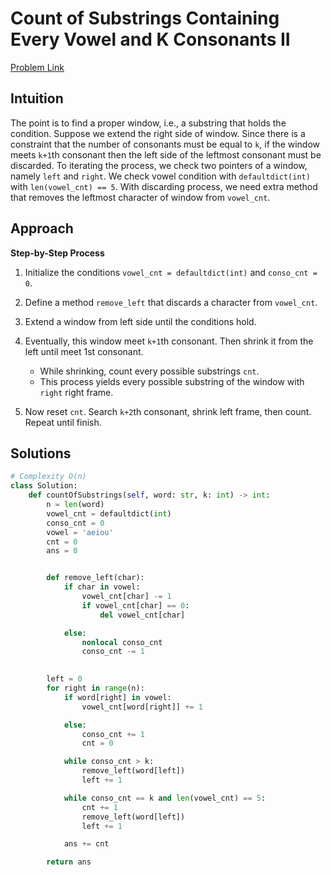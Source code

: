 **Count of Substrings Containing Every Vowel and K Consonants II**
=
[Problem Link](https://leetcode.com/problems/count-of-substrings-containing-every-vowel-and-k-consonants-ii/description)

## Intuition
The point is to find a proper window, i.e., a substring that holds the condition. Suppose we extend 
the right side of window. 
Since there is a constraint that the number of consonants must be equal to `k`, 
if the window meets `k+1`th consonant then the left side of the leftmost consonant must be discarded. 
To iterating the process, we check two pointers of a window, namely `left` and `right`. 
We check vowel condition with `defaultdict(int)` with `len(vowel_cnt) == 5`. With discarding process, 
we need extra method that removes the leftmost character of window from `vowel_cnt`.

## Approach
**Step-by-Step Process**

1. Initialize the conditions `vowel_cnt = defaultdict(int)` and `conso_cnt = 0`.

2. Define a method `remove_left` that discards a character from `vowel_cnt`.

3. Extend a window from left side until the conditions hold.

4. Eventually, this window meet `k+1`th consonant. Then shrink it from the left until meet 1st consonant.
    - While shrinking, count every possible substrings `cnt`.
    - This process yields every possible substring of the window with `right` right frame.
  
5. Now reset `cnt`. Search `k+2`th consonant, shrink left frame, then count. Repeat until finish.
  
## Solutions
```python
# Complexity O(n)
class Solution:
    def countOfSubstrings(self, word: str, k: int) -> int:
        n = len(word)
        vowel_cnt = defaultdict(int)
        conso_cnt = 0
        vowel = 'aeiou'
        cnt = 0
        ans = 0


        def remove_left(char):
            if char in vowel:
                vowel_cnt[char] -= 1
                if vowel_cnt[char] == 0:
                    del vowel_cnt[char]

            else:
                nonlocal conso_cnt
                conso_cnt -= 1

        
        left = 0
        for right in range(n):
            if word[right] in vowel:
                vowel_cnt[word[right]] += 1

            else:
                conso_cnt += 1
                cnt = 0

            while conso_cnt > k:
                remove_left(word[left])
                left += 1

            while conso_cnt == k and len(vowel_cnt) == 5:
                cnt += 1
                remove_left(word[left])
                left += 1

            ans += cnt

        return ans
